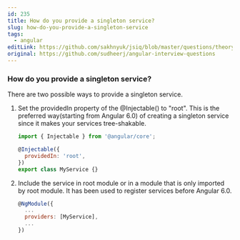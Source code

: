 ```yaml
---
id: 235
title: How do you provide a singleton service?
slug: how-do-you-provide-a-singleton-service
tags:
  - angular
editLink: https://github.com/sakhnyuk/jsiq/blob/master/questions/theory/angular/235.md
original: https://github.com/sudheerj/angular-interview-questions
---
```


### How do you provide a singleton service?

There are two possible ways to provide a singleton service.

1. Set the providedIn property of the @Injectable() to "root". This is the preferred way(starting from Angular 6.0) of creating a singleton service since it makes your services tree-shakable.

   ```js
   import { Injectable } from '@angular/core';

   @Injectable({
     providedIn: 'root',
   })
   export class MyService {}
   ```

2. Include the service in root module or in a module that is only imported by root module. It has been used to register services before Angular 6.0.

   ```js
   @NgModule({
     ...
     providers: [MyService],
     ...
   })
   ```